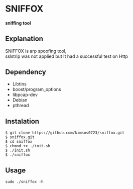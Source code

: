 # SNIFFOX
#### sniffing tool


## Explanation

SNIFFOX is arp spoofing tool,\
sslstrip was not applied but It had a successful test on Http

## Dependency

 - Libtins 
 - boost/program_options
 - libpcap-dev
 - Debian 
 - pthread

## Instalation
    $ git clone https://github.com/kimsos0723/sniffox.git
    $ sniffox.git
    $ cd sniffox
    $ chmod +x ./init.sh
    $ ./init.sh    
    $ ./sniffox

## Usage
    sudo ./sniffox -h